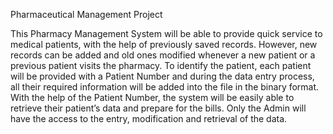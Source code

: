 Pharmaceutical Management Project 

This Pharmacy Management System will be able to provide quick service to medical patients, with the help of previously saved records. However, new records can be added and old ones modified whenever a new patient or a previous patient visits the pharmacy. To identify the patient, each patient will be provided with a Patient Number and during the data entry process, all their required information will be added into the file in the binary format. With the help of the Patient Number, the system will be easily able to retrieve their patient’s data and prepare for the bills. 
Only the Admin will have the access to the entry, modification and retrieval of the data.
